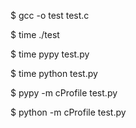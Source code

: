 $ gcc -o test test.c

$ time ./test

$ time pypy test.py

$ time python test.py

$ pypy -m cProfile test.py

$ python -m cProfile test.py
